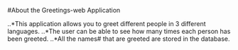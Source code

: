 #About the Greetings-web Application


..*This application allows you to greet different people in 3 different languages.
..*The user can be able to see how many times each person has been greeted.
..*All the names# that are greeted are stored in the database.
